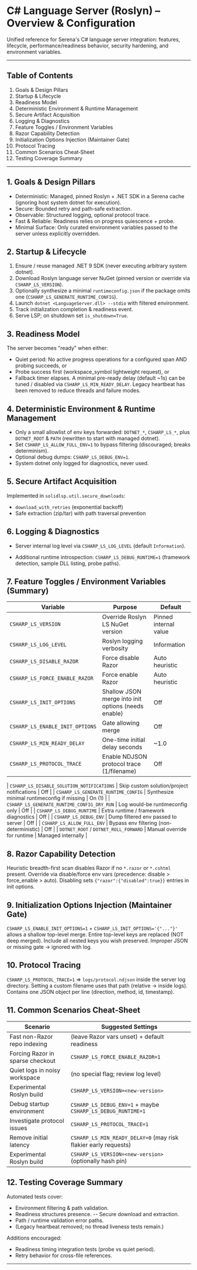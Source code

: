 # C# Language Server (Roslyn) – Overview & Configuration

Unified reference for Serena's C# language server integration: features, lifecycle, performance/readiness behavior, security hardening, and environment variables.

---
## Table of Contents

1. Goals & Design Pillars
2. Startup & Lifecycle
3. Readiness Model
4. Deterministic Environment & Runtime Management
5. Secure Artifact Acquisition
6. Logging & Diagnostics
7. Feature Toggles / Environment Variables
8. Razor Capability Detection
9. Initialization Options Injection (Maintainer Gate)
10. Protocol Tracing
11. Common Scenarios Cheat‑Sheet
12. Testing Coverage Summary

---

## 1. Goals & Design Pillars

- Deterministic: Managed, pinned Roslyn + .NET SDK in a Serena cache (ignoring host system dotnet for execution).
- Secure: Bounded retry and path‑safe extraction.
- Observable: Structured logging, optional protocol trace.
- Fast & Reliable: Readiness relies on progress quiescence + probe.
- Minimal Surface: Only curated environment variables passed to the server unless explicitly overridden.

## 2. Startup & Lifecycle

1. Ensure / reuse managed .NET 9 SDK (never executing arbitrary system dotnet).
2. Download Roslyn language server NuGet (pinned version or override via `CSHARP_LS_VERSION`).
3. Optionally synthesize a minimal `runtimeconfig.json` if the package omits one (`CSHARP_LS_GENERATE_RUNTIME_CONFIG`).
4. Launch `dotnet <LanguageServer.dll> --stdio` with filtered environment.
5. Track initialization completion & readiness event.
6. Serve LSP; on shutdown set `is_shutdown=True`.

## 3. Readiness Model

The server becomes "ready" when either:

- Quiet period: No active progress operations for a configured span AND probing succeeds, or
- Probe success first (workspace_symbol lightweight request), or
- Fallback timer elapses.
A minimal pre-ready delay (default ~1s) can be tuned / disabled via `CSHARP_LS_MIN_READY_DELAY`.
Legacy heartbeat has been removed to reduce threads and failure modes.


## 4. Deterministic Environment & Runtime Management

- Only a small allowlist of env keys forwarded: `DOTNET_*`, `CSHARP_LS_*`, plus `DOTNET_ROOT` & `PATH` (rewritten to start with managed dotnet).
- Set `CSHARP_LS_ALLOW_FULL_ENV=1` to bypass filtering (discouraged; breaks determinism).
- Optional debug dumps: `CSHARP_LS_DEBUG_ENV=1`.
- System dotnet only logged for diagnostics, never used.

## 5. Secure Artifact Acquisition

Implemented in `solidlsp.util.secure_downloads`:

- `download_with_retries` (exponential backoff)
- Safe extraction (zip/tar) with path traversal prevention

## 6. Logging & Diagnostics

- Server internal log level via `CSHARP_LS_LOG_LEVEL` (default `Information`).
  
- Additional runtime introspection: `CSHARP_LS_DEBUG_RUNTIME=1` (framework detection, sample DLL listing, probe paths).

## 7. Feature Toggles / Environment Variables (Summary)

| Variable | Purpose | Default |
|----------|---------|---------|
| `CSHARP_LS_VERSION` | Override Roslyn LS NuGet version | Pinned internal value |
| `CSHARP_LS_LOG_LEVEL` | Roslyn logging verbosity | Information |
| `CSHARP_LS_DISABLE_RAZOR` | Force disable Razor | Auto heuristic |
| `CSHARP_LS_FORCE_ENABLE_RAZOR` | Force enable Razor | Auto heuristic |
| `CSHARP_LS_INIT_OPTIONS` | Shallow JSON merge into init options (needs enable) | Off |
| `CSHARP_LS_ENABLE_INIT_OPTIONS` | Gate allowing merge | Off |
| `CSHARP_LS_MIN_READY_DELAY` | One-time initial delay seconds | ~1.0 |
| `CSHARP_LS_PROTOCOL_TRACE` | Enable NDJSON protocol trace (1/filename) | Off |

| `CSHARP_LS_DISABLE_SOLUTION_NOTIFICATIONS` | Skip custom solution/project notifications | Off |
| `CSHARP_LS_GENERATE_RUNTIME_CONFIG` | Synthesize minimal runtimeconfig if missing | On (1) |
| `CSHARP_LS_GENERATE_RUNTIME_CONFIG_DRY_RUN` | Log would-be runtimeconfig only | Off |
| `CSHARP_LS_DEBUG_RUNTIME` | Extra runtime / framework diagnostics | Off |
| `CSHARP_LS_DEBUG_ENV` | Dump filtered env passed to server | Off |
| `CSHARP_LS_ALLOW_FULL_ENV` | Bypass env filtering (non-deterministic) | Off |
| `DOTNET_ROOT` / `DOTNET_ROLL_FORWARD` | Manual override for runtime | Managed internally |

## 8. Razor Capability Detection

Heuristic breadth-first scan disables Razor if no `*.razor` or `*.cshtml` present. Override via disable/force env vars (precedence: disable > force_enable > auto). Disabling sets `{"razor":{"disabled":true}}` entries in init options.

## 9. Initialization Options Injection (Maintainer Gate)

`CSHARP_LS_ENABLE_INIT_OPTIONS=1` + `CSHARP_LS_INIT_OPTIONS='{"..."}'` allows a shallow top-level merge. Entire top-level keys are replaced (NOT deep merged). Include all nested keys you wish preserved.
Improper JSON or missing gate -> ignored with log.

## 10. Protocol Tracing

`CSHARP_LS_PROTOCOL_TRACE=1` => `logs/protocol.ndjson` inside the server log directory. Setting a custom filename uses that path (relative -> inside logs). Contains one JSON object per line (direction, method, id, timestamp).


## 11. Common Scenarios Cheat‑Sheet

| Scenario | Suggested Settings |
|----------|--------------------|
| Fast non-Razor repo indexing | (leave Razor vars unset) + default readiness |
| Forcing Razor in sparse checkout | `CSHARP_LS_FORCE_ENABLE_RAZOR=1` |
| Quiet logs in noisy workspace | (no special flag; review log level) |
| Experimental Roslyn build | `CSHARP_LS_VERSION=<new-version>` |
| Debug startup environment | `CSHARP_LS_DEBUG_ENV=1` + maybe `CSHARP_LS_DEBUG_RUNTIME=1` |
| Investigate protocol issues | `CSHARP_LS_PROTOCOL_TRACE=1` |
| Remove initial latency | `CSHARP_LS_MIN_READY_DELAY=0` (may risk flakier early requests) |
| Experimental Roslyn build | `CSHARP_LS_VERSION=<new-version>` (optionally hash pin) |


## 12. Testing Coverage Summary

Automated tests cover:

- Environment filtering & path validation.
- Readiness structures presence.
-- Secure download and extraction.
- Path / runtime validation error paths.
- (Legacy heartbeat removed; no thread liveness tests remain.)

Additions encouraged:

- Readiness timing integration tests (probe vs quiet period).
- Retry behavior for cross-file references.

---
